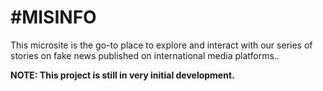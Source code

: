 \#MISINFO
=============

This microsite is the go-to place to explore and interact with our series of stories on fake news published on international media platforms..

**NOTE: This project is still in very initial development.**
